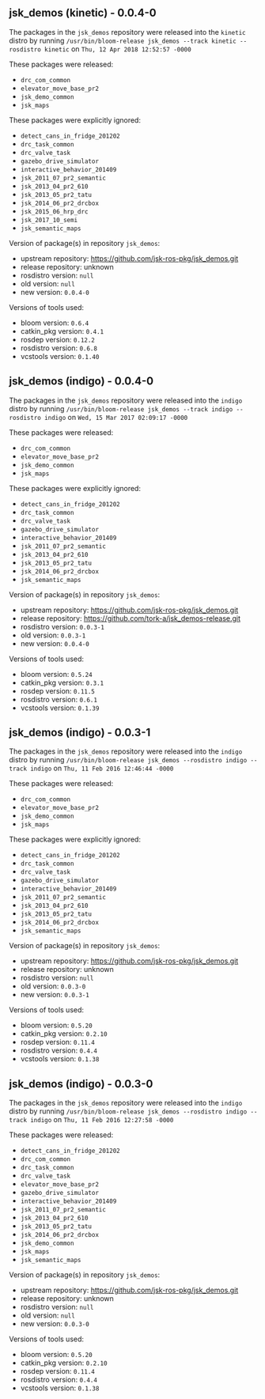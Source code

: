 ## jsk_demos (kinetic) - 0.0.4-0

The packages in the `jsk_demos` repository were released into the `kinetic` distro by running `/usr/bin/bloom-release jsk_demos --track kinetic --rosdistro kinetic` on `Thu, 12 Apr 2018 12:52:57 -0000`

These packages were released:
- `drc_com_common`
- `elevator_move_base_pr2`
- `jsk_demo_common`
- `jsk_maps`

These packages were explicitly ignored:
- `detect_cans_in_fridge_201202`
- `drc_task_common`
- `drc_valve_task`
- `gazebo_drive_simulator`
- `interactive_behavior_201409`
- `jsk_2011_07_pr2_semantic`
- `jsk_2013_04_pr2_610`
- `jsk_2013_05_pr2_tatu`
- `jsk_2014_06_pr2_drcbox`
- `jsk_2015_06_hrp_drc`
- `jsk_2017_10_semi`
- `jsk_semantic_maps`

Version of package(s) in repository `jsk_demos`:

- upstream repository: https://github.com/jsk-ros-pkg/jsk_demos.git
- release repository: unknown
- rosdistro version: `null`
- old version: `null`
- new version: `0.0.4-0`

Versions of tools used:

- bloom version: `0.6.4`
- catkin_pkg version: `0.4.1`
- rosdep version: `0.12.2`
- rosdistro version: `0.6.8`
- vcstools version: `0.1.40`


## jsk_demos (indigo) - 0.0.4-0

The packages in the `jsk_demos` repository were released into the `indigo` distro by running `/usr/bin/bloom-release jsk_demos --track indigo --rosdistro indigo` on `Wed, 15 Mar 2017 02:09:17 -0000`

These packages were released:
- `drc_com_common`
- `elevator_move_base_pr2`
- `jsk_demo_common`
- `jsk_maps`

These packages were explicitly ignored:
- `detect_cans_in_fridge_201202`
- `drc_task_common`
- `drc_valve_task`
- `gazebo_drive_simulator`
- `interactive_behavior_201409`
- `jsk_2011_07_pr2_semantic`
- `jsk_2013_04_pr2_610`
- `jsk_2013_05_pr2_tatu`
- `jsk_2014_06_pr2_drcbox`
- `jsk_semantic_maps`

Version of package(s) in repository `jsk_demos`:

- upstream repository: https://github.com/jsk-ros-pkg/jsk_demos.git
- release repository: https://github.com/tork-a/jsk_demos-release.git
- rosdistro version: `0.0.3-1`
- old version: `0.0.3-1`
- new version: `0.0.4-0`

Versions of tools used:

- bloom version: `0.5.24`
- catkin_pkg version: `0.3.1`
- rosdep version: `0.11.5`
- rosdistro version: `0.6.1`
- vcstools version: `0.1.39`


## jsk_demos (indigo) - 0.0.3-1

The packages in the `jsk_demos` repository were released into the `indigo` distro by running `/usr/bin/bloom-release jsk_demos --rosdistro indigo --track indigo` on `Thu, 11 Feb 2016 12:46:44 -0000`

These packages were released:
- `drc_com_common`
- `elevator_move_base_pr2`
- `jsk_demo_common`
- `jsk_maps`

These packages were explicitly ignored:
- `detect_cans_in_fridge_201202`
- `drc_task_common`
- `drc_valve_task`
- `gazebo_drive_simulator`
- `interactive_behavior_201409`
- `jsk_2011_07_pr2_semantic`
- `jsk_2013_04_pr2_610`
- `jsk_2013_05_pr2_tatu`
- `jsk_2014_06_pr2_drcbox`
- `jsk_semantic_maps`

Version of package(s) in repository `jsk_demos`:
- upstream repository: https://github.com/jsk-ros-pkg/jsk_demos.git
- release repository: unknown
- rosdistro version: `null`
- old version: `0.0.3-0`
- new version: `0.0.3-1`

Versions of tools used:
- bloom version: `0.5.20`
- catkin_pkg version: `0.2.10`
- rosdep version: `0.11.4`
- rosdistro version: `0.4.4`
- vcstools version: `0.1.38`


## jsk_demos (indigo) - 0.0.3-0

The packages in the `jsk_demos` repository were released into the `indigo` distro by running `/usr/bin/bloom-release jsk_demos --rosdistro indigo --track indigo` on `Thu, 11 Feb 2016 12:27:58 -0000`

These packages were released:
- `detect_cans_in_fridge_201202`
- `drc_com_common`
- `drc_task_common`
- `drc_valve_task`
- `elevator_move_base_pr2`
- `gazebo_drive_simulator`
- `interactive_behavior_201409`
- `jsk_2011_07_pr2_semantic`
- `jsk_2013_04_pr2_610`
- `jsk_2013_05_pr2_tatu`
- `jsk_2014_06_pr2_drcbox`
- `jsk_demo_common`
- `jsk_maps`
- `jsk_semantic_maps`

Version of package(s) in repository `jsk_demos`:
- upstream repository: https://github.com/jsk-ros-pkg/jsk_demos.git
- release repository: unknown
- rosdistro version: `null`
- old version: `null`
- new version: `0.0.3-0`

Versions of tools used:
- bloom version: `0.5.20`
- catkin_pkg version: `0.2.10`
- rosdep version: `0.11.4`
- rosdistro version: `0.4.4`
- vcstools version: `0.1.38`


